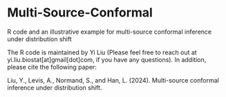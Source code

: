 # Multi-Source-Conformal
R code and an illustrative example for multi-source conformal inference under distribution shift

The R code is maintained by Yi Liu (Please feel free to reach out at yi.liu.biostat[at]gmail[dot]com, if you have any questions). In addition, please cite the following paper:

Liu, Y., Levis, A., Normand, S., and Han, L. (2024). Multi-source conformal inference under distribution shift.
